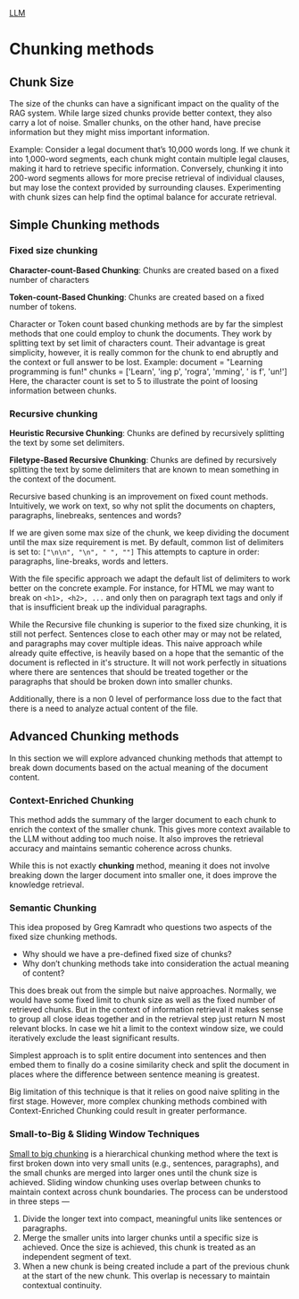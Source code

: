 [LLM](zettelkasten/LLM.md)

# Chunking methods

## Chunk Size

The size of the chunks can have a significant impact on the quality of the RAG
system. While large sized chunks provide better context, they also carry a lot
of noise. Smaller chunks, on the other hand, have precise information but they
might miss important information. 

Example: 
Consider a legal document that’s 10,000 words long. If we chunk it into
1,000-word segments, each chunk might contain multiple legal clauses, making it
hard to retrieve specific information. Conversely, chunking it into 200-word
segments allows for more precise retrieval of individual clauses, but may lose
the context provided by surrounding clauses. Experimenting with chunk sizes can
help find the optimal balance for accurate retrieval.

## Simple Chunking methods

### Fixed size chunking

**Character-count-Based Chunking**: Chunks are created based on a fixed number of characters

**Token-count-Based Chunking**: Chunks are created based on a fixed number of tokens.

Character or Token count based chunking methods are by far the simplest methods that one could employ to chunk the documents. They work by splitting text by set limit of characters count. Their advantage is great simplicity, however, it is really common for the chunk to end abruptly and the context or full answer to be lost.
Example:
document = "Learning programming is fun!"
chunks = ['Learn', 'ing p', 'rogra', 'mming', ' is f', 'un!']
Here, the character count is set to 5 to illustrate the point of loosing information between chunks.

### Recursive chunking

**Heuristic Recursive Chunking**: Chunks are defined by recursively splitting the text by some set delimiters. 

**Filetype-Based Recursive Chunking**: Chunks are defined by recursively splitting the text by some delimiters that are known to mean something in the context of the document. 

Recursive based chunking is an improvement on fixed count methods. Intuitively, we work on text, so why not split the documents on chapters, paragraphs, linebreaks, sentences and words?

If we are given some max size of the chunk, we keep dividing the document until
the max size requirement is met.
By default, common list of delimiters is set to: `["\n\n", "\n", " ", ""]`
This attempts to capture in order: paragraphs, line-breaks, words and letters.

With the file specific approach we adapt the default list of delimiters to work
better on the concrete example. 
For instance, for HTML we may want to break on `<h1>, <h2>, ...` and only then
on paragraph text tags and only if that is insufficient break up the individual
paragraphs.

While the Recursive file chunking is superior to the fixed size chunking, it is
still not perfect. Sentences close to each other may or may not be related, and
paragraphs may cover multiple ideas. This naive approach while already quite
effective, is heavily based on a hope that the semantic of the document is 
reflected in it's structure. It will not work perfectly in situations where there are 
sentences that should be treated together or the paragraphs that should be broken down into smaller chunks.

Additionally, there is a non 0 level of performance loss due to the fact that
there is a need to analyze actual content of the file. 

## Advanced Chunking methods

In this section we will explore advanced chunking methods that attempt to break
down documents based on the actual meaning of the document content.

### Context-Enriched Chunking

This method adds the summary of the larger document to each chunk to enrich the
context of the smaller chunk. This gives more context available to the LLM
without adding too much noise. It also improves the retrieval accuracy and
maintains semantic coherence across chunks.

While this is not exactly **chunking** method, meaning it does not involve breaking
down the larger document into smaller one, it does improve the knowledge 
retrieval.

### Semantic Chunking

This idea proposed by Greg Kamradt who questions two aspects of the fixed size chunking methods.

- Why should we have a pre-defined fixed size of chunks?
- Why don’t chunking methods take into consideration the actual meaning of content?

This does break out from the simple but naive approaches. Normally, we would
have some fixed limit to chunk size as well as the fixed number of retrieved
chunks. But in the context of information retrieval it makes sense to group all 
close ideas together and in the retrieval step just return N most relevant blocks.
In case we hit a limit to the context window size, we could iteratively exclude the
least significant results.

Simplest approach is to split entire document into sentences and then embed 
them to finally do a cosine similarity check and split the document in places
where the difference between sentence meaning is greatest.

Big limitation of this technique is that it relies on good naive spliting in the
first stage. However, more complex chunking methods combined with
Context-Enriched Chunking could result in greater performance. 

### Small-to-Big & Sliding Window Techniques

[Small to big chunking](https://archive.is/o/zE3Og/https://towardsdatascience.com/advanced-rag-01-small-to-big-retrieval-172181b396d4)
is a hierarchical chunking method where the text is first broken down into very
small units (e.g., sentences, paragraphs), and the small chunks are merged into
larger ones until the chunk size is achieved. Sliding window chunking uses
overlap between chunks to maintain context across chunk boundaries. The process
can be understood in three steps —

1. Divide the longer text into compact, meaningful units like sentences or paragraphs.
2. Merge the smaller units into larger chunks until a specific size is achieved. Once the size is achieved, this chunk is treated as an independent segment of text.
3. When a new chunk is being created include a part of the previous chunk at the start of the new chunk. This overlap is necessary to maintain contextual continuity.

